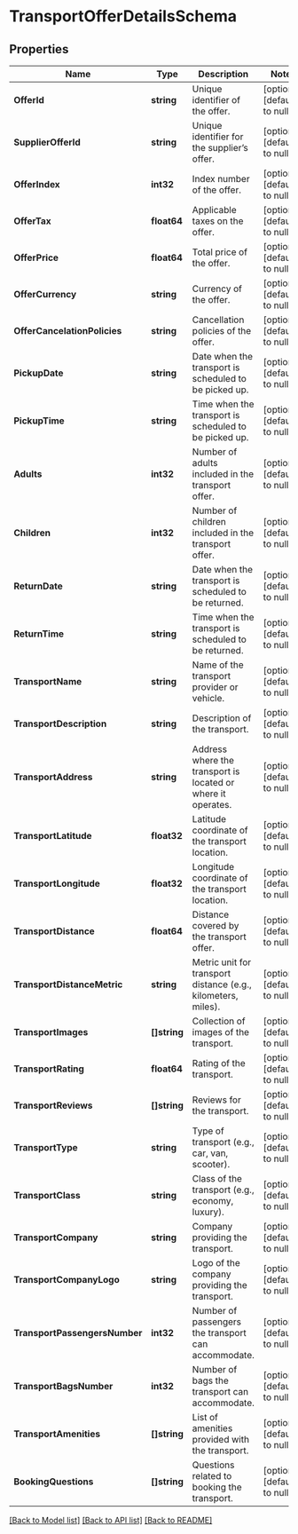 # TransportOfferDetailsSchema

## Properties
Name | Type | Description | Notes
------------ | ------------- | ------------- | -------------
**OfferId** | **string** | Unique identifier of the offer. | [optional] [default to null]
**SupplierOfferId** | **string** | Unique identifier for the supplier’s offer. | [optional] [default to null]
**OfferIndex** | **int32** | Index number of the offer. | [optional] [default to null]
**OfferTax** | **float64** | Applicable taxes on the offer. | [optional] [default to null]
**OfferPrice** | **float64** | Total price of the offer. | [optional] [default to null]
**OfferCurrency** | **string** | Currency of the offer. | [optional] [default to null]
**OfferCancelationPolicies** | **string** | Cancellation policies of the offer. | [optional] [default to null]
**PickupDate** | **string** | Date when the transport is scheduled to be picked up. | [optional] [default to null]
**PickupTime** | **string** | Time when the transport is scheduled to be picked up. | [optional] [default to null]
**Adults** | **int32** | Number of adults included in the transport offer. | [optional] [default to null]
**Children** | **int32** | Number of children included in the transport offer. | [optional] [default to null]
**ReturnDate** | **string** | Date when the transport is scheduled to be returned. | [optional] [default to null]
**ReturnTime** | **string** | Time when the transport is scheduled to be returned. | [optional] [default to null]
**TransportName** | **string** | Name of the transport provider or vehicle. | [optional] [default to null]
**TransportDescription** | **string** | Description of the transport. | [optional] [default to null]
**TransportAddress** | **string** | Address where the transport is located or where it operates. | [optional] [default to null]
**TransportLatitude** | **float32** | Latitude coordinate of the transport location. | [optional] [default to null]
**TransportLongitude** | **float32** | Longitude coordinate of the transport location. | [optional] [default to null]
**TransportDistance** | **float64** | Distance covered by the transport offer. | [optional] [default to null]
**TransportDistanceMetric** | **string** | Metric unit for transport distance (e.g., kilometers, miles). | [optional] [default to null]
**TransportImages** | **[]string** | Collection of images of the transport. | [optional] [default to null]
**TransportRating** | **float64** | Rating of the transport. | [optional] [default to null]
**TransportReviews** | **[]string** | Reviews for the transport. | [optional] [default to null]
**TransportType** | **string** | Type of transport (e.g., car, van, scooter). | [optional] [default to null]
**TransportClass** | **string** | Class of the transport (e.g., economy, luxury). | [optional] [default to null]
**TransportCompany** | **string** | Company providing the transport. | [optional] [default to null]
**TransportCompanyLogo** | **string** | Logo of the company providing the transport. | [optional] [default to null]
**TransportPassengersNumber** | **int32** | Number of passengers the transport can accommodate. | [optional] [default to null]
**TransportBagsNumber** | **int32** | Number of bags the transport can accommodate. | [optional] [default to null]
**TransportAmenities** | **[]string** | List of amenities provided with the transport. | [optional] [default to null]
**BookingQuestions** | **[]string** | Questions related to booking the transport. | [optional] [default to null]

[[Back to Model list]](../README.md#documentation-for-models) [[Back to API list]](../README.md#documentation-for-api-endpoints) [[Back to README]](../README.md)

